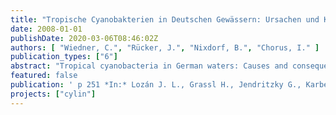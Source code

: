 ```yaml
---
title: "Tropische Cyanobakterien in Deutschen Gewässern: Ursachen und Konsequenzen"
date: 2008-01-01
publishDate: 2020-03-06T08:46:02Z
authors: [ "Wiedner, C.", "Rücker, J.", "Nixdorf, B.", "Chorus, I." ]
publication_types: ["6"]
abstract: "Tropical cyanobacteria in German waters: Causes and consequences - Toxic cyanobacteria of tropical origin have spread to water bodies in northern Germany. Here their population size is determined by the onset of germination: the earlier the time of germination, the larger the summer population. Climate-related early increase in water temperatures over the course of the years has promoted their spreading to temperate regions. Toxins known from these species in tropical regions were also found in German lakes. Surprisingly, these toxins are not produced by the invaders but by native species. Thus, the invasion have drawn our attention to an old problem. However, the invaders itself potentially also poses a health risk in German lakes since they produce other – so far unidentified – toxic substances."
featured: false
publication: ' p 251 *In:* Lozán J. L., Grassl H., Jendritzky G., Karbe L. & Reise K. [eds.], Warnsignal Klima: Gesundheitsrisiken, Gefahren für Pflanzen, Tiere und Menschen'
projects: ["cylin"]
---
```


